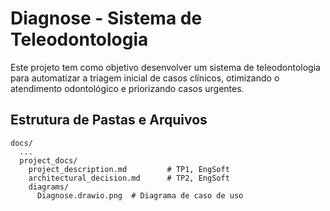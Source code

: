 # Diagnose - Sistema de Teleodontologia

Este projeto tem como objetivo desenvolver um sistema de teleodontologia para automatizar a triagem inicial de casos clínicos, otimizando o atendimento odontológico e priorizando casos urgentes.

## Estrutura de Pastas e Arquivos
```
docs/
  ...
  project_docs/
    project_description.md         # TP1, EngSoft
    architectural_decision.md      # TP2, EngSoft
    diagrams/
      Diagnose.drawio.png  # Diagrama de caso de uso
```